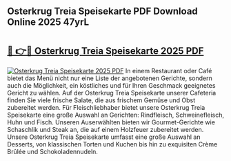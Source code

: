 ## Osterkrug Treia Speisekarte PDF Download Online 2025 47yrL

# <h2><a href="http://gc9atb.nevu.top/?p=Osterkrug+Treia+Speisekarte">🔗 👉🔴 Osterkrug Treia Speisekarte 2025 PDF</a></h2>

[![Osterkrug Treia Speisekarte 2025 PDF](https://i.imgur.com/dBaPXMq.png)](http://gc9atb.nevu.top/?p=Osterkrug+Treia+Speisekarte)
In einem Restaurant oder Café bietet das Menü nicht nur eine Liste der angebotenen Gerichte, sondern auch die Möglichkeit, ein köstliches und für Ihren Geschmack geeignetes Gericht zu wählen. Auf der Osterkrug Treia Speisekarte unserer Cafeteria finden Sie viele frische Salate, die aus frischem Gemüse und Obst zubereitet werden. Für Fleischliebhaber bietet unsere Osterkrug Treia Speisekarte eine große Auswahl an Gerichten: Rindfleisch, Schweinefleisch, Huhn und Fisch. Unseren Auserwählten bieten wir Gourmet-Gerichte wie Schaschlik und Steak an, die auf einem Holzfeuer zubereitet werden. Unsere Osterkrug Treia Speisekarte umfasst eine große Auswahl an Desserts, von klassischen Torten und Kuchen bis hin zu exquisiten Crème Brûlée und Schokoladennudeln.
